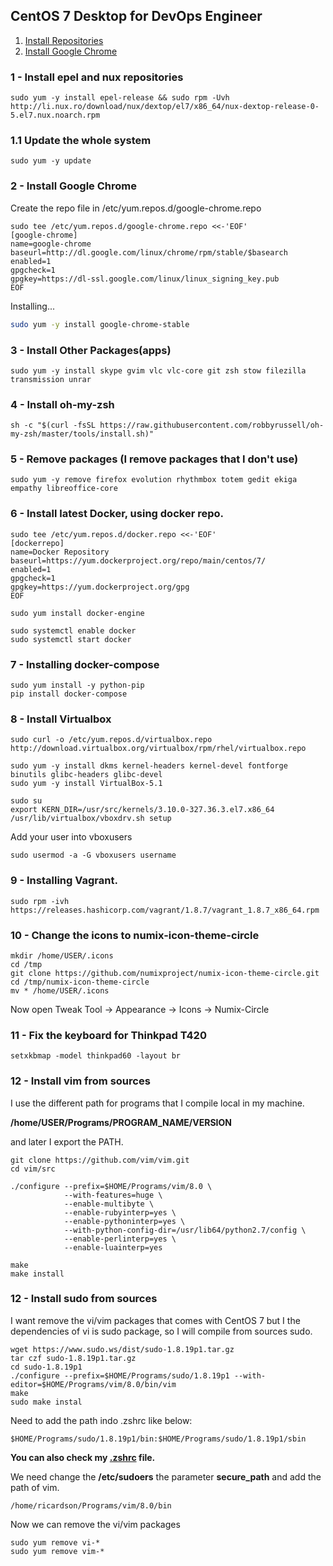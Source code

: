 
## CentOS 7 Desktop for DevOps Engineer 

1. [Install Repositories](#1---install-epel-and-nux-repositories)
2. [Install Google Chrome](#2---install-google-chrome)


### 1 - Install epel and nux repositories

```
sudo yum -y install epel-release && sudo rpm -Uvh http://li.nux.ro/download/nux/dextop/el7/x86_64/nux-dextop-release-0-5.el7.nux.noarch.rpm
```
### 1.1 Update the whole system

```
sudo yum -y update
```

### 2 - Install Google Chrome
 
 Create the repo file in /etc/yum.repos.d/google-chrome.repo

```
sudo tee /etc/yum.repos.d/google-chrome.repo <<-'EOF'
[google-chrome]
name=google-chrome
baseurl=http://dl.google.com/linux/chrome/rpm/stable/$basearch
enabled=1
gpgcheck=1
gpgkey=https://dl-ssl.google.com/linux/linux_signing_key.pub
EOF
``` 

Installing...

```sh
sudo yum -y install google-chrome-stable
```

### 3 - Install Other Packages(apps)

```
sudo yum -y install skype gvim vlc vlc-core git zsh stow filezilla transmission unrar
```

### 4 - Install oh-my-zsh

```shell
sh -c "$(curl -fsSL https://raw.githubusercontent.com/robbyrussell/oh-my-zsh/master/tools/install.sh)"
```

### 5 - Remove packages (I remove packages that I don't use)

```
sudo yum -y remove firefox evolution rhythmbox totem gedit ekiga empathy libreoffice-core
```

### 6 - Install latest Docker, using docker repo.

```
sudo tee /etc/yum.repos.d/docker.repo <<-'EOF'
[dockerrepo]
name=Docker Repository
baseurl=https://yum.dockerproject.org/repo/main/centos/7/
enabled=1
gpgcheck=1
gpgkey=https://yum.dockerproject.org/gpg
EOF
```

```
sudo yum install docker-engine
```

```
sudo systemctl enable docker
sudo systemctl start docker
```

### 7 - Installing docker-compose

```
sudo yum install -y python-pip
pip install docker-compose
```

### 8 - Install Virtualbox

```
sudo curl -o /etc/yum.repos.d/virtualbox.repo http://download.virtualbox.org/virtualbox/rpm/rhel/virtualbox.repo
```

```
sudo yum -y install dkms kernel-headers kernel-devel fontforge binutils glibc-headers glibc-devel
sudo yum -y install VirtualBox-5.1
```

```
sudo su
export KERN_DIR=/usr/src/kernels/3.10.0-327.36.3.el7.x86_64
/usr/lib/virtualbox/vboxdrv.sh setup
```

Add your user into vboxusers

```
sudo usermod -a -G vboxusers username
```

### 9 - Installing Vagrant.

```
sudo rpm -ivh https://releases.hashicorp.com/vagrant/1.8.7/vagrant_1.8.7_x86_64.rpm
```

### 10 - Change the icons to numix-icon-theme-circle

```
mkdir /home/USER/.icons
cd /tmp
git clone https://github.com/numixproject/numix-icon-theme-circle.git
cd /tmp/numix-icon-theme-circle
mv * /home/USER/.icons
```

Now open Tweak Tool -> Appearance -> Icons -> Numix-Circle


### 11 - Fix the keyboard for Thinkpad T420

```
setxkbmap -model thinkpad60 -layout br
```

### 12 - Install vim from sources

I use the different path for programs that I compile local in my machine.

**/home/USER/Programs/PROGRAM_NAME/VERSION**

and later I export the PATH.

```
git clone https://github.com/vim/vim.git
cd vim/src

./configure --prefix=$HOME/Programs/vim/8.0 \
            --with-features=huge \
            --enable-multibyte \
            --enable-rubyinterp=yes \
            --enable-pythoninterp=yes \
            --with-python-config-dir=/usr/lib64/python2.7/config \
            --enable-perlinterp=yes \
            --enable-luainterp=yes 

make
make install
```

### 12 - Install sudo from sources

I want remove the vi/vim packages that comes with CentOS 7 but I the dependencies of vi is sudo package, so I will compile from sources
sudo.


```
wget https://www.sudo.ws/dist/sudo-1.8.19p1.tar.gz
tar czf sudo-1.8.19p1.tar.gz
cd sudo-1.8.19p1
./configure --prefix=$HOME/Programs/sudo/1.8.19p1 --with-editor=$HOME/Programs/vim/8.0/bin/vim
make
sudo make instal
```

Need to add the path indo .zshrc like below:

```
$HOME/Programs/sudo/1.8.19p1/bin:$HOME/Programs/sudo/1.8.19p1/sbin
```

**You can also check my [.zshrc](https://github.com/ricardson/dotfiles/blob/master/zshrc/.zshrc) file.**

We need change the **/etc/sudoers** the parameter **secure_path** and add the path of vim.

```
/home/ricardson/Programs/vim/8.0/bin
```



Now we can remove the vi/vim packages

```
sudo yum remove vi-*
sudo yum remove vim-*
```
